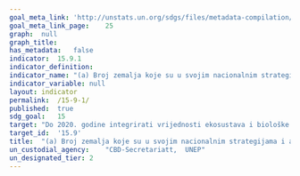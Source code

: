 ```yaml
---
goal_meta_link:	'http://unstats.un.org/sdgs/files/metadata-compilation/Metadata-Goal-15.pdf'
goal_meta_link_page:	25
graph:	null
graph_title:	
has_metadata:	false
indicator:	15.9.1
indicator_definition:	
indicator_name:	"(a) Broj zemalja koje su u svojim nacionalnim strategijama i akcijskim planovima za bioraznolikost utvrdile nacionalne ciljeve u skladu s ciljem 14 Globalnog okvira za bioraznolikost iz Kunminga i Montreala ili njemu slično te napredak o kojem se izvještava u ostvarivanju tih ciljeva; i (b) integracija bioraznolikosti u nacionalne računovodstvene i izvještajne sustave, definirana kao provedba sustava okolišno-ekonomskog računovodstva"
indicator_variable:	null
layout:	indicator
permalink:	/15-9-1/
published:	true  
sdg_goal:	15
target:	"Do 2020. godine integrirati vrijednosti ekosustava i biološke raznolikosti u nacionalno i lokalno planiranje, razvojne procese, strategije smanjenja siromaštva i račune"
target_id:	'15.9'
title:	"(a) Broj zemalja koje su u svojim nacionalnim strategijama i akcijskim planovima za bioraznolikost utvrdile nacionalne ciljeve u skladu s ciljem 14 Globalnog okvira za bioraznolikost iz Kunminga i Montreala ili njemu slično te napredak o kojem se izvještava u ostvarivanju tih ciljeva; i (b) integracija bioraznolikosti u nacionalne računovodstvene i izvještajne sustave, definirana kao provedba sustava okolišno-ekonomskog računovodstva"
un_custodial_agency:	"CBD-Secretariatt,  UNEP"
un_designated_tier:	2
---
```

